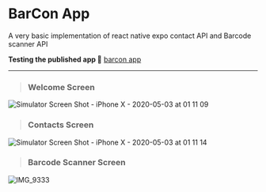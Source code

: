 # BarCon App
A very basic implementation of react native expo contact API and Barcode scanner API

**Testing the published app 🚀** [barcon app](exp://exp.host/@devlen/barcon)

---
> ### Welcome Screen
![Simulator Screen Shot - iPhone X - 2020-05-03 at 01 11 09](https://user-images.githubusercontent.com/30610099/80895410-74e3c780-8cdc-11ea-8204-40563e9ceb9f.png)

> ### Contacts Screen
![Simulator Screen Shot - iPhone X - 2020-05-03 at 01 11 14](https://user-images.githubusercontent.com/30610099/80895416-8f1da580-8cdc-11ea-998b-5df2dddadc3a.png)

> ### Barcode Scanner Screen
![IMG_9333](https://user-images.githubusercontent.com/30610099/80895440-e28ff380-8cdc-11ea-9d07-395628179d66.PNG)

